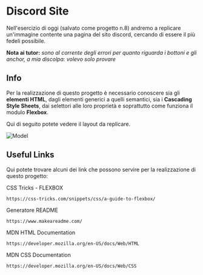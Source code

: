 # Discord Site

Nell'esercizio di oggi (salvato come progetto n.8) andremo a replicare un'immagine contente una pagina del sito discord, cercando di essere il più fedeli possibile.

**Nota ai tutor:** *sono al corrente degli errori per quanto riguarda i bottoni e gli anchor, a mia discolpa: volevo solo provare*

## Info

Per la realizzazione di questo progetto è necessario conoscere sia gli **elementi HTML**, dagli elementi generici a quelli semantici, sia i **Cascading Style Sheets**, dai selettori alle loro proprietà e soprattutto come funziona il modulo **Flexbox**.

Qui di seguito potete vedere il layout da replicare.

![Model](https://github.com/simoneburrai/htmlcss-discord/blob/main/img/discord-homepage-nowave.png?raw=true)


## Useful Links

Qui potete trovare alcuni dei link che possono servire per la realizzazione di questo progetto:

CSS Tricks - FLEXBOX

```
https://css-tricks.com/snippets/css/a-guide-to-flexbox/
```

Generatore README
```
https://www.makeareadme.com/
```
MDN HTML Documentation
```
https://developer.mozilla.org/en-US/docs/Web/HTML
```

MDN CSS Documentation
```
https://developer.mozilla.org/en-US/docs/Web/CSS
```